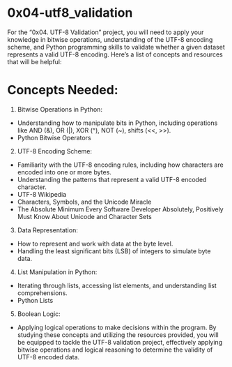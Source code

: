 # 0x04-utf8_validation
For the “0x04. UTF-8 Validation” project, you will need to apply your knowledge in bitwise operations, understanding of the UTF-8 encoding scheme, and Python programming skills to validate whether a given dataset represents a valid UTF-8 encoding. Here’s a list of concepts and resources that will be helpful:

# Concepts Needed:
1. Bitwise Operations in Python:

* Understanding how to manipulate bits in Python, including operations like AND (&), OR (|), XOR (^), NOT (~), shifts (<<, >>).
* Python Bitwise Operators
2. UTF-8 Encoding Scheme:

* Familiarity with the UTF-8 encoding rules, including how characters are encoded into one or more bytes.
* Understanding the patterns that represent a valid UTF-8 encoded character.
* UTF-8 Wikipedia
* Characters, Symbols, and the Unicode Miracle
* The Absolute Minimum Every Software Developer Absolutely, Positively Must Know About Unicode and Character Sets
3. Data Representation:

* How to represent and work with data at the byte level.
* Handling the least significant bits (LSB) of integers to simulate byte data.
4. List Manipulation in Python:

* Iterating through lists, accessing list elements, and understanding list comprehensions.
* Python Lists
5. Boolean Logic:

* Applying logical operations to make decisions within the program.
By studying these concepts and utilizing the resources provided, you will be equipped to tackle the UTF-8 validation project, effectively applying bitwise operations and logical reasoning to determine the validity of UTF-8 encoded data.
